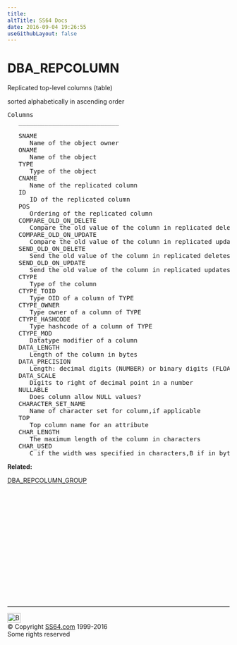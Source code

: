 ```yaml
---
title:
altTitle: SS64 Docs
date: 2016-09-04 19:26:55
useGithubLayout: false
---
```

<!-- #BeginLibraryItem "/Library/head_orad.lbi" --><!-- #EndLibraryItem --><h1>DBA_REPCOLUMN </h1><p> 
Replicated top-level columns (table) </p><p>  sorted alphabetically in ascending order </p> 
 
<pre>Columns
   ___________________________
 
   SNAME
      Name of the object owner
   ONAME
      Name of the object
   TYPE
      Type of the object
   CNAME
      Name of the replicated column
   ID
      ID of the replicated column
   POS
      Ordering of the replicated column
   COMPARE_OLD_ON_DELETE
      Compare the old value of the column in replicated deletes
   COMPARE_OLD_ON_UPDATE
      Compare the old value of the column in replicated updates
   SEND_OLD_ON_DELETE
      Send the old value of the column in replicated deletes
   SEND_OLD_ON_UPDATE
      Send the old value of the column in replicated updates
   CTYPE
      Type of the column
   CTYPE_TOID
      Type OID of a column of TYPE
   CTYPE_OWNER
      Type owner of a column of TYPE
   CTYPE_HASHCODE
      Type hashcode of a column of TYPE
   CTYPE_MOD
      Datatype modifier of a column
   DATA_LENGTH
      Length of the column in bytes
   DATA_PRECISION
      Length: decimal digits (NUMBER) or binary digits (FLOAT)
   DATA_SCALE
      Digits to right of decimal point in a number
   NULLABLE
      Does column allow NULL values?
   CHARACTER_SET_NAME
      Name of character set for column,if applicable
   TOP
      Top column name for an attribute
   CHAR_LENGTH
      The maximum length of the column in characters
   CHAR_USED
      C if the width was specified in characters,B if in bytes</pre>
<p><b>Related:</b></p>
<p><a href="DBA_REPCOLUMN_GROUP.html">DBA_REPCOLUMN_GROUP</a></p><!-- #BeginLibraryItem "/Library/foot_orad.lbi" --><p>
<!-- oracle-footer -->
<ins class="adsbygoogle" style="display:inline-block;width:300px;height:250px" data-ad-client="ca-pub-6140977852749469" data-ad-slot="4275490898"></ins>
<script>
(adsbygoogle = window.adsbygoogle || []).push({});
</script></p>
<hr>
<div id="bl" class="footer"><a href="DBA_REPCOLUMN.html#"><img src="../images/top.png" width="30" height="22" alt="Back to the Top"></a></div>
<div id="br" class="footer, tagline">© Copyright <a href="http://ss64.com/">SS64.com</a> 1999-2016<br>
Some rights reserved</div>
<!-- #EndLibraryItem -->


